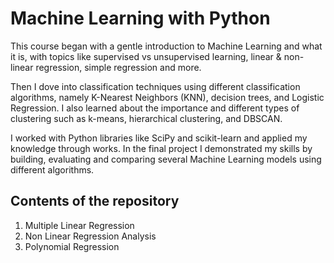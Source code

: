 # Machine Learning with Python

This course began with a gentle introduction to Machine Learning and what it is, with topics like supervised vs unsupervised learning, linear & non-linear regression, simple regression and more.  

Then I dove into classification techniques using different classification algorithms, namely K-Nearest Neighbors (KNN), decision trees, and Logistic Regression. I also learned about the importance and different types of clustering such as k-means, hierarchical clustering, and DBSCAN. 

I worked with Python libraries like SciPy and scikit-learn and applied my knowledge through works. In the final project I demonstrated my skills by building, evaluating and comparing several Machine Learning models using different algorithms. 

## Contents of the repository

1. Multiple Linear Regression
2. Non Linear Regression Analysis
3. Polynomial Regression

